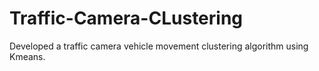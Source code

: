 # Traffic-Camera-CLustering

Developed a traffic camera vehicle movement clustering algorithm using Kmeans.
